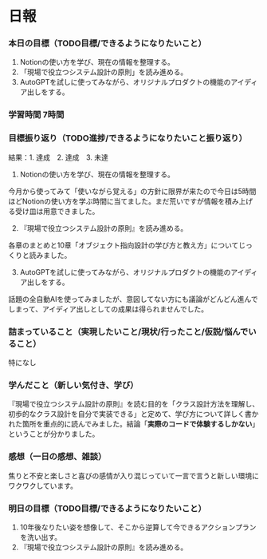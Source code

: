 # 日報

### 本日の目標（TODO目標/できるようになりたいこと）
1. Notionの使い方を学び、現在の情報を整理する。
2. 「現場で役立つシステム設計の原則」を読み進める。
3. AutoGPTを試しに使ってみながら、オリジナルプロダクトの機能のアイディア出しをする。

### 学習時間 7時間

### 目標振り返り（TODO進捗/できるようになりたいこと振り返り）
結果：1. 達成　2. 達成　3. 未達

1. Notionの使い方を学び、現在の情報を整理する。

今月から使ってみて「使いながら覚える」の方針に限界が来たので今日は5時間ほどNotionの使い方を学ぶ時間に当てました。まだ荒いですが情報を積み上げる受け皿は用意できました。

2. 『現場で役立つシステム設計の原則』を読み進める。

各章のまとめと10章「オブジェクト指向設計の学び方と教え方」についてじっくりと読みました。

3. AutoGPTを試しに使ってみながら、オリジナルプロダクトの機能のアイディア出しをする。

話題の全自動AIを使ってみましたが、意図してない方にも議論がどんどん進んでしまって、アイディア出しとしての成果は得られませんでした。

### 詰まっていること（実現したいこと/現状/行ったこと/仮説/悩んでいること）
特になし

### 学んだこと（新しい気付き、学び）
『現場で役立つシステム設計の原則』を読む目的を「クラス設計方法を理解し、初歩的なクラス設計を自分で実装できる」と定めて、学び方について詳しく書かれた箇所を重点的に読んでみました。結論「**実際のコードで体験するしかない**」ということが分かりました。

### 感想（一日の感想、雑談）
焦りと不安と楽しさと喜びの感情が入り混じっていて一言で言うと新しい環境にワクワクしています。

### 明日の目標（TODO目標/できるようになりたいこと）
1. 10年後なりたい姿を想像して、そこから逆算して今できるアクションプランを洗い出す。
2. 『現場で役立つシステム設計の原則』を読み進める。
